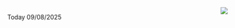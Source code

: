 <img align="right" src="https://media.giphy.com/media/M9gbBd9nbDrOTu1Mqx/giphy.gif">


Today 09/08/2025
